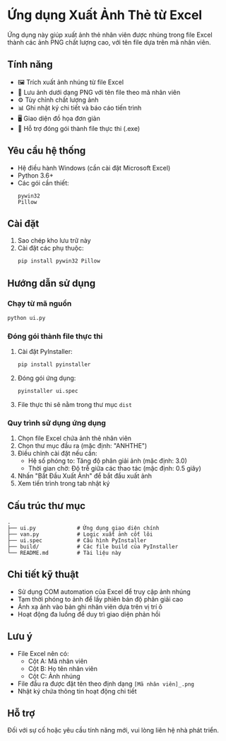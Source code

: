 # Ứng dụng Xuất Ảnh Thẻ từ Excel

Ứng dụng này giúp xuất ảnh thẻ nhân viên được nhúng trong file Excel thành các ảnh PNG chất lượng cao, với tên file dựa trên mã nhân viên.

## Tính năng
- 🖼️ Trích xuất ảnh nhúng từ file Excel
- 📁 Lưu ảnh dưới dạng PNG với tên file theo mã nhân viên
- ⚙️ Tùy chỉnh chất lượng ảnh
- 📊 Ghi nhật ký chi tiết và báo cáo tiến trình
- 🖥️ Giao diện đồ họa đơn giản
- 🚀 Hỗ trợ đóng gói thành file thực thi (.exe)

## Yêu cầu hệ thống
- Hệ điều hành Windows (cần cài đặt Microsoft Excel)
- Python 3.6+
- Các gói cần thiết:
  ```
  pywin32
  Pillow
  ```

## Cài đặt
1. Sao chép kho lưu trữ này
2. Cài đặt các phụ thuộc:
   ```bash
   pip install pywin32 Pillow
   ```

## Hướng dẫn sử dụng
### Chạy từ mã nguồn
```bash
python ui.py
```

### Đóng gói thành file thực thi
1. Cài đặt PyInstaller:
   ```bash
   pip install pyinstaller
   ```
2. Đóng gói ứng dụng:
   ```bash
   pyinstaller ui.spec
   ```
3. File thực thi sẽ nằm trong thư mục `dist`

### Quy trình sử dụng ứng dụng
1. Chọn file Excel chứa ảnh thẻ nhân viên
2. Chọn thư mục đầu ra (mặc định: "ANHTHE")
3. Điều chỉnh cài đặt nếu cần:
   - Hệ số phóng to: Tăng độ phân giải ảnh (mặc định: 3.0)
   - Thời gian chờ: Độ trễ giữa các thao tác (mặc định: 0.5 giây)
4. Nhấn "Bắt Đầu Xuất Ảnh" để bắt đầu xuất ảnh
5. Xem tiến trình trong tab nhật ký

## Cấu trúc thư mục
```
.
├── ui.py             # Ứng dụng giao diện chính
├── van.py            # Logic xuất ảnh cốt lõi
├── ui.spec           # Cấu hình PyInstaller
├── build/            # Các file build của PyInstaller
└── README.md         # Tài liệu này
```

## Chi tiết kỹ thuật
- Sử dụng COM automation của Excel để truy cập ảnh nhúng
- Tạm thời phóng to ảnh để lấy phiên bản độ phân giải cao
- Ánh xạ ảnh vào bản ghi nhân viên dựa trên vị trí ô
- Hoạt động đa luồng để duy trì giao diện phản hồi

## Lưu ý
- File Excel nên có:
  - Cột A: Mã nhân viên
  - Cột B: Họ tên nhân viên
  - Cột C: Ảnh nhúng
- File đầu ra được đặt tên theo định dạng `[Mã nhân viên]_.png`
- Nhật ký chứa thông tin hoạt động chi tiết

## Hỗ trợ
Đối với sự cố hoặc yêu cầu tính năng mới, vui lòng liên hệ nhà phát triển.

